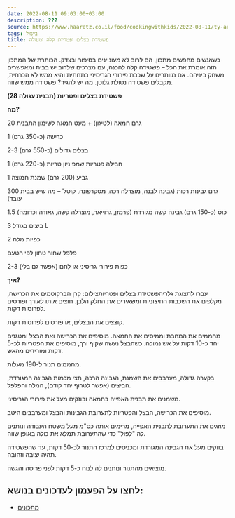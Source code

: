 ```yaml
---
date: 2022-08-11 09:03:00+03:00
description: ???
source: https://www.haaretz.co.il/food/cookingwithkids/2022-08-11/ty-article/00000182-86bf-d5f9-a5e2-f6ffebba0000
tags: בישול
title: פשטידת בצלים ופטריות קלה ומעולה
---
```


כשאנשים מחפשים מתכון, הם לרוב לא מעוניינים בסיפור ובצדק. הכותרת של המתכון הזה אומרת את הכל – פשטידה קלה להכנה, עם מצרכים שלרוב יש בבית ומאפשרים משחק ביניהם. אם מוותרים על שכבת פירורי הגריסיני בתחתית והיא ממש לא הכרחית, מקבלים פשטידה נטולת גלוטן. מה יש להגיד? פשטידה ממש שווה.

**פשטידת בצלים ופטריות (תבנית עגולה 28)**

**מה?**

20 גרם חמאה (לטיגון) + מעט חמאה לשימון התבנית

1 כרישה (כ-350 גרם)

2-3 בצלים גדולים (כ-550 גרם)

1 חבילה פטריות שמפיניון טריות (כ-220 גרם)

1 גביע (200 גרם) שמנת חמוצה

300 גרם גבינות רכות (גבינה לבנה, מוצרלה רכה, מסקרפונה, קוטג' – מה שיש בבית עובד)

1.5 כוס (כ-150 גרם) גבינה קשה מגורדת (פרמזן, גרוייאר, מוצרלה קשה, גאודה וכדומה)

3 ביצים בגודל L

2 כפיות מלח

פלפל שחור טחון לפי הטעם

2-3 כפות פירורי גריסיני או לחם (אפשר גם בלי)

**איך?**

 עברו לתצוגת גלריהפשטידת בצלים ופטריותצילום: קרן הברקוטמים את הכרישה, מקלפים את השכבות החיצוניות ומשאירים את החלק הלבן. חוצים אותו לאורך ופורסים לפרוסות דקות.

קוצצים את הבצלים, או פורסים לפרוסות דקות.

מחממים את המחבת וממיסים את החמאה. מוסיפים את הכרישה ואת הבצל ומטגנים יחד כ-10 דקות על אש נמוכה. כשהבצל נעשה שקוף ורך, מוסיפים את הפטריות לכ-5 דקות ומורידים מהאש.

מחממים תנור ל-190 מעלות.

בקערה גדולה, מערבבים את השמנת, הגבינה הרכה, חצי מכמות הגבינה המגורדת, הביצים (אפשר לטרוף יחד קודם), המלח והפלפל.

משמנים את תבנית האפייה בחמאה ובוזקים מעל את פירורי הגריסיני.

מוסיפים את הכרישה, הבצל והפטריות לתערובת הגבינות והבצל ומערבבים היטב.

מוזגים את התערובת לתבנית האפייה, מרימים אותה כס"מ מעל משטח העבודה ונותנים לה "לפול" כדי שהתערובת תמלא את כולה באופן שווה.

בוזקים מעל את הגבינה המגורדת ומכניסים למרכז התנור לכ-50 דקות, עד שהפשטידה תהיה יציבה וזהובה.

מוציאים מהתנור ונותנים לה לנוח כ-5 דקות לפני פריסה והגשה.

לחצו על הפעמון לעדכונים בנושא:
------------------------------

* [מתכונים](/ty-tag/00000181-22fc-de27-a1bd-2bfe56d90000)